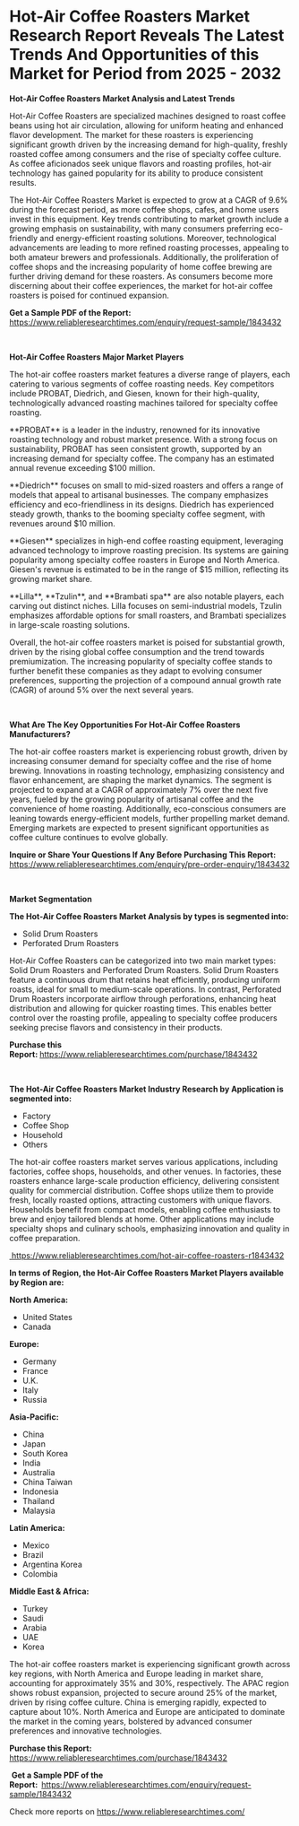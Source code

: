 <p><h1>Hot-Air Coffee Roasters Market Research Report Reveals The Latest Trends And Opportunities of this Market for Period from 2025 - 2032</h1></p><p><strong>Hot-Air Coffee Roasters Market Analysis and Latest Trends</strong></p>
<p><p>Hot-Air Coffee Roasters are specialized machines designed to roast coffee beans using hot air circulation, allowing for uniform heating and enhanced flavor development. The market for these roasters is experiencing significant growth driven by the increasing demand for high-quality, freshly roasted coffee among consumers and the rise of specialty coffee culture. As coffee aficionados seek unique flavors and roasting profiles, hot-air technology has gained popularity for its ability to produce consistent results.</p><p>The Hot-Air Coffee Roasters Market is expected to grow at a CAGR of 9.6% during the forecast period, as more coffee shops, cafes, and home users invest in this equipment. Key trends contributing to market growth include a growing emphasis on sustainability, with many consumers preferring eco-friendly and energy-efficient roasting solutions. Moreover, technological advancements are leading to more refined roasting processes, appealing to both amateur brewers and professionals. Additionally, the proliferation of coffee shops and the increasing popularity of home coffee brewing are further driving demand for these roasters. As consumers become more discerning about their coffee experiences, the market for hot-air coffee roasters is poised for continued expansion.</p></p>
<p><strong>Get a Sample PDF of the Report:&nbsp;</strong> <a href="https://www.reliableresearchtimes.com/enquiry/request-sample/1843432?utm_campaign=3219&utm_medium=2&utm_source=Github&utm_content=ia&utm_term=05042025&utm_id=hot-air-coffee-roasters">https://www.reliableresearchtimes.com/enquiry/request-sample/1843432</a></p>
<p>&nbsp;</p>
<p><strong>Hot-Air Coffee Roasters Major Market Players</strong></p>
<p><p>The hot-air coffee roasters market features a diverse range of players, each catering to various segments of coffee roasting needs. Key competitors include PROBAT, Diedrich, and Giesen, known for their high-quality, technologically advanced roasting machines tailored for specialty coffee roasting.</p><p>**PROBAT** is a leader in the industry, renowned for its innovative roasting technology and robust market presence. With a strong focus on sustainability, PROBAT has seen consistent growth, supported by an increasing demand for specialty coffee. The company has an estimated annual revenue exceeding $100 million.</p><p>**Diedrich** focuses on small to mid-sized roasters and offers a range of models that appeal to artisanal businesses. The company emphasizes efficiency and eco-friendliness in its designs. Diedrich has experienced steady growth, thanks to the booming specialty coffee segment, with revenues around $10 million.</p><p>**Giesen** specializes in high-end coffee roasting equipment, leveraging advanced technology to improve roasting precision. Its systems are gaining popularity among specialty coffee roasters in Europe and North America. Giesen's revenue is estimated to be in the range of $15 million, reflecting its growing market share.</p><p>**Lilla**, **Tzulin**, and **Brambati spa** are also notable players, each carving out distinct niches. Lilla focuses on semi-industrial models, Tzulin emphasizes affordable options for small roasters, and Brambati specializes in large-scale roasting solutions.</p><p>Overall, the hot-air coffee roasters market is poised for substantial growth, driven by the rising global coffee consumption and the trend towards premiumization. The increasing popularity of specialty coffee stands to further benefit these companies as they adapt to evolving consumer preferences, supporting the projection of a compound annual growth rate (CAGR) of around 5% over the next several years.</p></p>
<p>&nbsp;</p>
<p><strong>What Are The Key Opportunities For Hot-Air Coffee Roasters Manufacturers?</strong></p>
<p><p>The hot-air coffee roasters market is experiencing robust growth, driven by increasing consumer demand for specialty coffee and the rise of home brewing. Innovations in roasting technology, emphasizing consistency and flavor enhancement, are shaping the market dynamics. The segment is projected to expand at a CAGR of approximately 7% over the next five years, fueled by the growing popularity of artisanal coffee and the convenience of home roasting. Additionally, eco-conscious consumers are leaning towards energy-efficient models, further propelling market demand. Emerging markets are expected to present significant opportunities as coffee culture continues to evolve globally.</p></p>
<p><strong>Inquire or Share Your Questions If Any Before Purchasing This Report:</strong> <a href="https://www.reliableresearchtimes.com/enquiry/pre-order-enquiry/1843432?utm_campaign=3219&utm_medium=2&utm_source=Github&utm_content=ia&utm_term=05042025&utm_id=hot-air-coffee-roasters">https://www.reliableresearchtimes.com/enquiry/pre-order-enquiry/1843432</a></p>
<p>&nbsp;</p>
<p><strong>Market Segmentation</strong></p>
<p><strong>The Hot-Air Coffee Roasters Market Analysis by types is segmented into:</strong></p>
<p><ul><li>Solid Drum Roasters</li><li>Perforated Drum Roasters</li></ul></p>
<p><p>Hot-Air Coffee Roasters can be categorized into two main market types: Solid Drum Roasters and Perforated Drum Roasters. Solid Drum Roasters feature a continuous drum that retains heat efficiently, producing uniform roasts, ideal for small to medium-scale operations. In contrast, Perforated Drum Roasters incorporate airflow through perforations, enhancing heat distribution and allowing for quicker roasting times. This enables better control over the roasting profile, appealing to specialty coffee producers seeking precise flavors and consistency in their products.</p></p>
<p><strong>Purchase this Report:&nbsp;</strong><a href="https://www.reliableresearchtimes.com/purchase/1843432?utm_campaign=3219&utm_medium=2&utm_source=Github&utm_content=ia&utm_term=05042025&utm_id=hot-air-coffee-roasters">https://www.reliableresearchtimes.com/purchase/1843432</a></p>
<p>&nbsp;</p>
<p><strong>The Hot-Air Coffee Roasters Market Industry Research by Application is segmented into:</strong></p>
<p><ul><li>Factory</li><li>Coffee Shop</li><li>Household</li><li>Others</li></ul></p>
<p><p>The hot-air coffee roasters market serves various applications, including factories, coffee shops, households, and other venues. In factories, these roasters enhance large-scale production efficiency, delivering consistent quality for commercial distribution. Coffee shops utilize them to provide fresh, locally roasted options, attracting customers with unique flavors. Households benefit from compact models, enabling coffee enthusiasts to brew and enjoy tailored blends at home. Other applications may include specialty shops and culinary schools, emphasizing innovation and quality in coffee preparation.</p></p>
<p><a href="https://www.reliableresearchtimes.com/hot-air-coffee-roasters-r1843432?utm_campaign=3219&utm_medium=2&utm_source=Github&utm_content=ia&utm_term=05042025&utm_id=hot-air-coffee-roasters">&nbsp;https://www.reliableresearchtimes.com/hot-air-coffee-roasters-r1843432</a></p>
<p><strong>In terms of Region, the Hot-Air Coffee Roasters Market Players available by Region are:</strong></p>
<p>
    <p> <strong> North America: </strong>
        <ul>
            <li>United States</li>
            <li>Canada</li>
        </ul>
        </p> 
    <p> <strong> Europe: </strong>
        <ul>
            <li>Germany</li>
            <li>France</li>
            <li>U.K.</li>
            <li>Italy</li>
            <li>Russia</li>
        </ul>
        </p> 
    <p> <strong> Asia-Pacific: </strong>
        <ul>
            <li>China</li>
            <li>Japan</li>
            <li>South Korea</li>
            <li>India</li>
            <li>Australia</li>
            <li>China Taiwan</li>
            <li>Indonesia</li>
            <li>Thailand</li>
            <li>Malaysia</li>
        </ul>
        </p> 
    <p> <strong> Latin America: </strong>
        <ul>
            <li>Mexico</li>
            <li>Brazil</li>
            <li>Argentina Korea</li>
            <li>Colombia</li>
        </ul>
        </p> 
    <p> <strong> Middle East & Africa: </strong>
        <ul>
            <li>Turkey</li>
            <li>Saudi</li>
            <li>Arabia</li>
            <li>UAE</li>
            <li>Korea</li>
        </ul>
    </p>
    </p>
<p><p>The hot-air coffee roasters market is experiencing significant growth across key regions, with North America and Europe leading in market share, accounting for approximately 35% and 30%, respectively. The APAC region shows robust expansion, projected to secure around 25% of the market, driven by rising coffee culture. China is emerging rapidly, expected to capture about 10%. North America and Europe are anticipated to dominate the market in the coming years, bolstered by advanced consumer preferences and innovative technologies.</p></p>
<p><strong>Purchase this Report: </strong><a href="https://www.reliableresearchtimes.com/purchase/1843432?utm_campaign=3219&utm_medium=2&utm_source=Github&utm_content=ia&utm_term=05042025&utm_id=hot-air-coffee-roasters">https://www.reliableresearchtimes.com/purchase/1843432</a></p>
<p>&nbsp;<strong>Get a Sample PDF of the Report:&nbsp;&nbsp;</strong><a href="https://www.reliableresearchtimes.com/enquiry/request-sample/1843432?utm_campaign=3219&utm_medium=2&utm_source=Github&utm_content=ia&utm_term=05042025&utm_id=hot-air-coffee-roasters">https://www.reliableresearchtimes.com/enquiry/request-sample/1843432</a></p>
<p><strong></strong></p>
<p>Check more reports on <a href="https://www.reliableresearchtimes.com/?utm_campaign=3219&utm_medium=2&utm_source=Github&utm_content=ia&utm_term=05042025&utm_id=hot-air-coffee-roasters">https://www.reliableresearchtimes.com/</a></p>